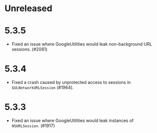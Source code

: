 # Unreleased

# 5.3.5
- Fixed an issue where GoogleUtilities would leak non-background URL sessions.
  (#2061)

# 5.3.4
- Fixed a crash caused by unprotected access to sessions in
  `GULNetworkURLSession` (#1964).

# 5.3.3
- Fixed an issue where GoogleUtilities would leak instances of `NSURLSession`.
  (#1917)
